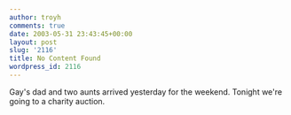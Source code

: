 ```yaml
---
author: troyh
comments: true
date: 2003-05-31 23:43:45+00:00
layout: post
slug: '2116'
title: No Content Found
wordpress_id: 2116
---
```


Gay's dad and two aunts arrived yesterday for the weekend. Tonight we're going to a charity auction.
